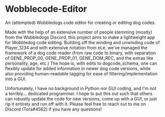 # Wobblecode-Editor
An (attempted) Wobbledogs code editor for creating or editing dog codes.

Made with the help of an extensive number of people stemming (mostly) from the Wobbledogs Discord, this project aims to make a lightweight app for Wobbledog code editing. Building off the winding and unwinding code of Player_1234 and with extensive notation from eLe, we've managed the framework of a dog code reader (from raw code to binary, with separation of GENE_PROP_00, GENE_PROP_01, GENE_DOM_REC, and the extras like personality, age, etc.) The hope is, with edits to dogcode_schema, one can flexibly update for added information in newer dog code versions, while also providing human-readable tagging for ease of filtering/implementation into a GUI. 

Unfortunately, I have no background in Python nor GUI coding, and I'm not a terribly... dedicated programmer. I hope to put this out such that others can robustly update the code for new versions, come up with a GUI, or just rip it entirely and run off with it. Please feel free to reach out to me on Discord (Tora#4562) if you have any questions!
